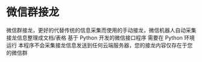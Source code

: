 # 微信群接龙
微信群接龙，更好的代替传统的信息采集而使用的手动接龙，微信机器人自动采集接龙信息整理成文档/表格
基于 Python 开发的微信接口程序
需要在 Python 环境运行
本程序不会采集接龙信息发送到任何云端服务器，您的接龙内容仅存在于您的微信群
